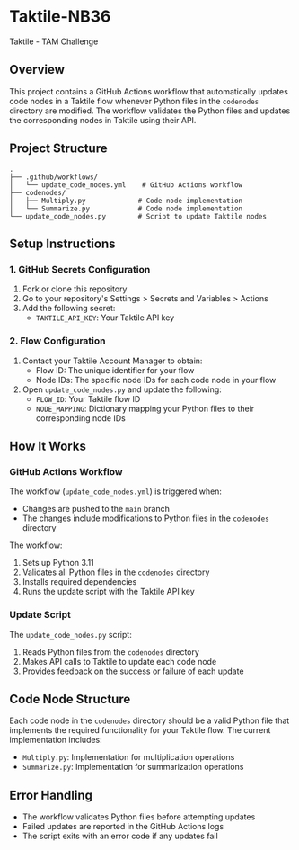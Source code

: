 # Taktile-NB36
Taktile - TAM Challenge

## Overview
This project contains a GitHub Actions workflow that automatically updates code nodes in a Taktile flow whenever Python files in the `codenodes` directory are modified. The workflow validates the Python files and updates the corresponding nodes in Taktile using their API.

## Project Structure
```
.
├── .github/workflows/
│   └── update_code_nodes.yml    # GitHub Actions workflow
├── codenodes/
│   ├── Multiply.py             # Code node implementation
│   └── Summarize.py            # Code node implementation
└── update_code_nodes.py        # Script to update Taktile nodes
```

## Setup Instructions

### 1. GitHub Secrets Configuration
1. Fork or clone this repository
2. Go to your repository's Settings > Secrets and Variables > Actions
3. Add the following secret:
   - `TAKTILE_API_KEY`: Your Taktile API key

### 2. Flow Configuration
1. Contact your Taktile Account Manager to obtain:
   - Flow ID: The unique identifier for your flow
   - Node IDs: The specific node IDs for each code node in your flow
2. Open `update_code_nodes.py` and update the following:
   - `FLOW_ID`: Your Taktile flow ID
   - `NODE_MAPPING`: Dictionary mapping your Python files to their corresponding node IDs

## How It Works

### GitHub Actions Workflow
The workflow (`update_code_nodes.yml`) is triggered when:
- Changes are pushed to the `main` branch
- The changes include modifications to Python files in the `codenodes` directory

The workflow:
1. Sets up Python 3.11
2. Validates all Python files in the `codenodes` directory
3. Installs required dependencies
4. Runs the update script with the Taktile API key

### Update Script
The `update_code_nodes.py` script:
1. Reads Python files from the `codenodes` directory
2. Makes API calls to Taktile to update each code node
3. Provides feedback on the success or failure of each update

## Code Node Structure
Each code node in the `codenodes` directory should be a valid Python file that implements the required functionality for your Taktile flow. The current implementation includes:
- `Multiply.py`: Implementation for multiplication operations
- `Summarize.py`: Implementation for summarization operations

## Error Handling
- The workflow validates Python files before attempting updates
- Failed updates are reported in the GitHub Actions logs
- The script exits with an error code if any updates fail